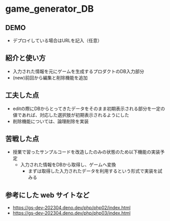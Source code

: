 # game_generator_DB

## DEMO

  - デプロイしている場合はURLを記入（任意）

## 紹介と使い方

  - 入力された情報を元にゲームを生成するプロダクトのDB入力部分
  - (new)前回から編集と削除機能を追加

## 工夫した点

  - editの際にDBからとってきたデータをそのまま初期表示される部分を一定の値であれば、対応した選択肢が初期表示されるようにした
  - 削除機能については、論理削除を実装

## 苦戦した点

  - 授業で習ったサンプルコードを改造したのみの状態のため以下機能の実装予定
    - 入力された情報をDBから取得し、ゲームへ変換
        - まずは取得した入力されたデータを利用するという形式で実装を試みる

## 参考にした web サイトなど

  - https://gs-dev-202304.deno.dev/php/php02/index.html
  - https://gs-dev-202304.deno.dev/php/php03/index.html